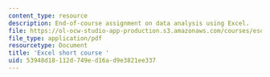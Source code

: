 ```yaml
---
content_type: resource
description: End-of-course assignment on data analysis using Excel.
file: https://ol-ocw-studio-app-production.s3.amazonaws.com/courses/esd-70j-engineering-economy-module-fall-2009/53948d18112d749ed16ad9e3821ee337_MITESD_70Jf09_assn02_end_course.pdf
file_type: application/pdf
resourcetype: Document
title: 'Excel short course '
uid: 53948d18-112d-749e-d16a-d9e3821ee337
---
```

